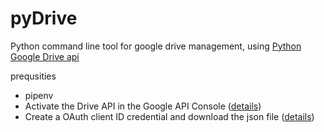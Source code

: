 # pyDrive
Python command line tool for google drive management, using [Python Google Drive api](https://github.com/googleworkspace/python-samples)


prequsities
* pipenv
* Activate the Drive API in the Google API Console ([details](https://developers.google.com/workspace/guides/create-project))
* Create a OAuth client ID credential and download the json file  ([details](https://developers.google.com/workspace/guides/create-credentials))